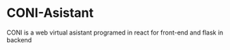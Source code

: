 # CONI-Asistant
CONI is a web virtual asistant programed in react for front-end and flask in backend
